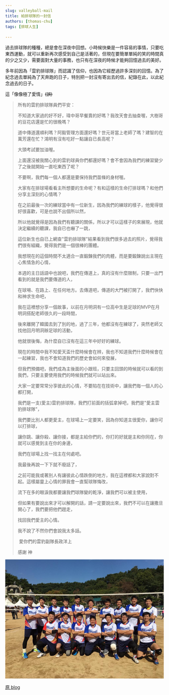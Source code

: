 ```yaml
---
slug: valleyball-mail
title: 給排球隊的一封信
authors: [thomas-chu]
tags: [排球人生]

---
```


過去排球隊的種種，總是會在深夜中回想。小時候快樂是一件容易的事情，只要吃東西運動，就可以重新再次感受到自己是活著的，但現在要簡單單純的笑的時間真的少之又少，需要面對大量的事務，也只有在深夜的時候才能夠回憶過去的美好。

多年前因為「雲豹排球隊」而認識了信仰，也因為它經歷過許多深刻的回憶。為了紀念過去單純為了天奔跑的日子，特別把一封沒有寄出去的信，紀錄在此，以此紀念過去的日子。

這「像像極了愛情」~~(誤)~~

> 所有的雲豹排球隊員們平安：
>
> 不知道大家過的好不好，瑋中哥早餐賣的好嗎？我改天會去抽查喔，大樹哥的豆花店還是忙的很晚嗎？ 
>
> 道中傳道還順利嗎？阿毅管理方面還好嗎？世元哥當上老師了嗎？建智的在萬芳還在忙？鴻明有沒有吃好一點讓自已長高呢？
>
> 大頭考試要加油喔。
>
> 上面還沒被我關心到的雲豹球員你們都還好嗎？會不會因為我們的練習變少了之後就開始一直吃東西了呢？
>
> 不要啊，我們每一個人都還是要保持我們苗條的身材喔。
>
> 
>
> 大家有在排球場看看主所想要的生命呢？有和這樣的生命打排球嗎？和他們分享主深刻的心情嗎？
>
> 在之前最後一次的練球當中有一位新生，因為我們的練球的樣子，他覺得很好很喜歡，可是也說不出個所以然，
>
> 所以他就覺得是因為我們有聽課的關係，所以才可以這樣子的來展現，他就決定繼續的聽課，我自已也嚇了一跳，
>
> 這位新生也自已上網查"雲豹排球隊"結果看到我們很多過去的照片，覺得我們很有組織，覺得我們是一個很棒的團體。
>
> 
>
> 我想現在的這個時間不太適合一直鍛鍊我們的肉體，而是要鍛鍊說出主現在心焦情急的心情，
>
> 本週的主日話語中也說吧，我們在傳道上，真的沒有什麼限制，只要一出門看到的就是我們要傳道的人，
>
> 在球埸、在路上、在任何地方。去傳道吧，傳道的大門被打開了，我們快快和神求生命吧，
>
> 
>
> 我在這裡想分享一個故事，以前在月明洞有一位高中生是足球的MVP在月明洞搭配老師很久的一段時間，
>
> 後來離開了韓國去到了別的地，過了三年，他都沒有在練球了，突然老師又找他回月明洞辦足球的活動，
>
> 他就很後悔，為什麼自已沒有在這三年中好好的練球。
>
> 
>
> 現在的時間中我不知愛天盃什麼時候會在辨，我也不知道我們什麼時候會在一起練習，我也不會知道我們的歷史會如何來發展，
>
> 但我們預備吧，我們成為主後面的小跟班，只要主回頭的時候就可以看的到我們，只要主要使用我們的時候我們就可以站出來。
>
> 
>
> 大家一定要常常分享彼此的心情，不要陷在在技術中，讓我們毎一個人的心都打開，
>
> 我們是一支(愛主)雲豹排球隊，我們打前面的括弧拿掉吧，我們是"愛主雲豹排球隊"，
>
> 我們要比別人都更愛主，在球場上一定要笑，因為你知道主很愛你，讓你可以打排球，
>
> 讓你跳、讓你殺、讓你接，都是主給你們的，你打的好就是主和你同在，你就可以感覺到主在你的身邊，
>
> 我們在球場上找一找主在何處吧。
>
> 
>
> 我最後再說一下下就不廢話了，
>
> 
>
> 之前可能我或著別人有讓彼此心情跌倒的地方，我在這裡都和大家說對不起。這樣屬靈上心情的罪我會一直幫球隊悔改，
>
> 流下在多的眼淚我都要讓我們球隊變的乾淨，讓我們可以被主使用，
>
> 但如果有要說出來才可以解開的話，請一定要說出來，我們不可以在讓撒旦開心了，我們要把他們趕走，
>
> 找回我們愛主的心情。
>
> 
>
> 我不說了不然你們會說我太多話。
>
>  
>
>  
>
> ​                                                                                愛你們的雲豹副隊長政洋上
>
> 感謝 神

![](./team.jpeg)

[原 blog ](https://d27388464.pixnet.net/blog/post/28581437)

